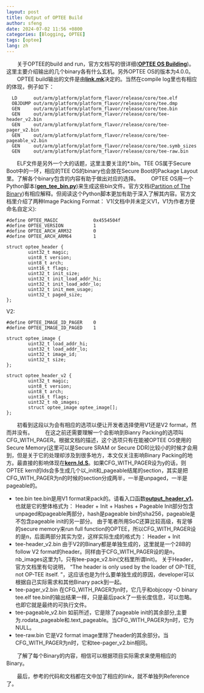 ```yaml
---
layout: post
title: Output of OPTEE Build
author: sfeng
date: 2024-07-02 11:56 +0800
categories: [Blogging, OPTEE]
tags: [optee]
lang: zh
---
```


&emsp;&emsp;关于OPTEE的build and run，官方文档写的很详细([**OPTEE OS Building**](https://optee.readthedocs.io/en/latest/building/gits/optee_os.html))。这里主要介绍输出的几个binary各有什么玄机。另外OPTEE OS的版本为4.0.0。
&emsp;&emsp;OPTEE build输出的文件是由[**link.mk**](https://github.com/OP-TEE/optee_os/blob/4.0.0/core/arch/arm/kernel/link.mk#L185)决定的。当然在compile log里也有相应的体现，例子如下：
```Part of Build Log
  LD      out/arm/platform/platform_flavor/release/core/tee.elf
  OBJDUMP out/arm/platform/platform_flavor/release/core/tee.dmp
  GEN     out/arm/platform/platform_flavor/release/core/tee.bin
  GEN     out/arm/platform/platform_flavor/release/core/tee-header_v2.bin
  GEN     out/arm/platform/platform_flavor/release/core/tee-pager_v2.bin
  GEN     out/arm/platform/platform_flavor/release/core/tee-pageable_v2.bin
  GEN     out/arm/platform/platform_flavor/release/core/tee.symb_sizes
  GEN     out/arm/platform/platform_flavor/release/core/tee-raw.bin
```
&emsp;&emsp;ELF文件是另外一个大的话题，这里主要关注的*.bin。TEE OS属于Secure Boot中的一环，相应的TEE OS的binary也会放在Secure Boot的Package Layout里。了解各个binary包含的内容有助于做出对应的选择。
&emsp;&emsp;OPTEE OS用一个Python脚本([**gen_tee_bin.py**](https://github.com/OP-TEE/optee_os/blob/4.0.0/scripts/gen_tee_bin.py#L383))来生成这些bin文件。官方文档([Partition of The Binary](https://optee.readthedocs.io/en/latest/architecture/core.html#partitioning-of-the-binary))有相应解释。但阅读这个Python脚本更加有助于深入了解其内容。官方文档里介绍了两种Image Packing Format：
V1(文档中并未定义V1，V1为作者方便命名自定义):
```Header Structure of V1
#define OPTEE_MAGIC             0x4554504f
#define OPTEE_VERSION           1
#define OPTEE_ARCH_ARM32        0
#define OPTEE_ARCH_ARM64        1

struct optee_header {
        uint32_t magic;
        uint8_t version;
        uint8_t arch;
        uint16_t flags;
        uint32_t init_size;
        uint32_t init_load_addr_hi;
        uint32_t init_load_addr_lo;
        uint32_t init_mem_usage;
        uint32_t paged_size;
};
```
V2:
```Header Structure of V2
#define OPTEE_IMAGE_ID_PAGER    0
#define OPTEE_IMAGE_ID_PAGED    1

struct optee_image {
        uint32_t load_addr_hi;
        uint32_t load_addr_lo;
        uint32_t image_id;
        uint32_t size;
};

struct optee_header_v2 {
        uint32_t magic;
        uint8_t version;
        uint8_t arch;
        uint16_t flags;
        uint32_t nb_images;
        struct optee_image optee_image[];
};
```
&emsp;&emsp;初看到这段以为会有相应的选项以便让开发者选择使用V1还是V2 format，然而并没有。
&emsp;&emsp;在这之前还需要理解一个会影响到Bianry Packing的选项叫CFG_WITH_PAGER。根据文档的描述，这个选项只有在能被OPTEE OS使用的Secure Memory(这里可以是Secure SRAM or Secure DDR)比较小的时候才会用到，但是关于它的处理却涉及到很多地方，本文仅关注影响Binary Packing的地方。最直接的影响体现在[**kern.ld.S**](https://github.com/OP-TEE/optee_os/blob/4.0.0/core/arch/arm/kernel/kern.ld.S#L283)。如果CFG_WITH_PAGER设为y的话，则OPTEE kern的lds会多生成几个以_init和_pageable结尾的section，其实是把CFG_WITH_PAGER为n的时候的section分成两半，一半是unpaged，一半是pageable的。

- tee.bin
  tee.bin是用V1 format来pack的。请看入口函数[**output_header_v1**](https://github.com/OP-TEE/optee_os/blob/4.0.0/scripts/gen_tee_bin.py#L392)。也就是它的整体格式为：
  Header + Init + Hashes + Pageable
  Init部分包含unpaged和pageable两部分，hash是pageable bin的sha256，pageable是不包含pageable init的另一部分。
  由于笔者所用SoC还算比较高级，有足够的secure memory来run full function的OPTEE，所以CFG_WITH_PAGER设的是n，后面两部分其实为空，这样实际生成的格式为：
  Header + Init
- tee-header_v2.bin
  由于V2的Binary都是单独生成的，这里就是一个28B的follow V2 format的header。同样由于CFG_WITH_PAGER设的是n，nb_images这里为1，只有tee-page_v2.bin(文档里所谓Init)。
  关于Header，官方文档里有句说明， “The header is only used by the loader of OP-TEE, not OP-TEE itself. ”，这应该也是为什么要单独生成的原因，developer可以根据自己实际需求和其他Binary pack到一起。
- tee-pager_v2.bin
  在CFG_WITH_PAGER为n时，它几乎和objcopy -O binary tee.elf tee.bin的输出结果一样，只是最后pack了一些长度信息，可以忽略。也即它就是最终的可执行文件。
- tee-pageable_v2.bin
  如前所述，它是除了pageable init的其余部分,主要为.rodata_pageable和.text_pageable。当CFG_WITH_PAGER为n时，它为NULL。
- tee-raw.bin
  它是V2 format image里除了header的其余部分。当CFG_WITH_PAGER为n时，它和tee-pager_v2.bin相同。

&emsp;&emsp;了解了每个Binary的内容，相信可以根据项目实际需求来使用相应的Binary。

&emsp;&emsp;最后，参考的代码和文档都在文中加了相应的link，就不单独列Reference了。
